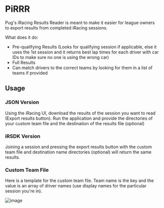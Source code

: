 # PiRRR
Pug's iRacing Results Reader is meant to make it easier for league owners to export results from completed iRacing sessions.

What does it do:
- Pre-qualifying Results (Looks for qualifying session if applicable, else it uses the 1st session and it returns best lap times for each driver with car IDs to make sure no one is using the wrong car)
- Full Results 
- Can match drivers to the correct teams by looking for them in a list of teams if provided

## Usage

### JSON Version
Using the iRacing UI, download the results of the session you want to read (Export results button). Run the application and provide the directories of your custom team file and the destination of the results file (optional)

### iRSDK Version
Joining a session and pressing the export results button with the custom team file and destination name directories (optional) will return the same results.


### Custom Team File
Here is a template for the custom team file. Team name is the key and the value is an array of driver names (use display names for the particular session you're in).

![image](https://user-images.githubusercontent.com/46400065/187563886-e0408fc4-1763-406f-8bc9-40905bbc6fc4.png)

